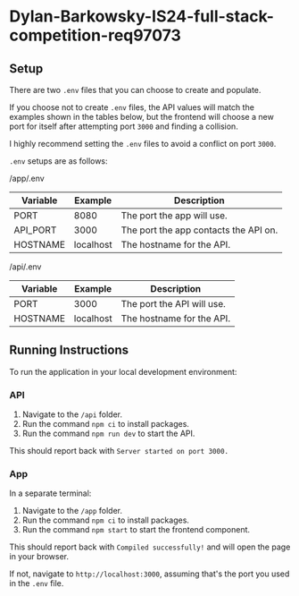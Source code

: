 # Dylan-Barkowsky-IS24-full-stack-competition-req97073

## Setup
There are two `.env` files that you can choose to create and populate. 

If you choose not to create `.env` files, the API values will match the examples shown in the tables below, but the frontend will choose a new port for itself after attempting port `3000` and finding a collision.

I highly recommend setting the `.env` files to avoid a conflict on port `3000`.

`.env` setups are as follows:

/app/.env

|  Variable | Example  | Description |
|---|---|---|
|  PORT | 8080  | The port the app will use.|
|  API_PORT | 3000  | The port the app contacts the API on. |
| HOSTNAME | localhost | The hostname for the API. |

/api/.env

|  Variable | Example  | Description |
|---|---|---|
|  PORT | 3000  | The port the API will use.|
| HOSTNAME | localhost | The hostname for the API. |

## Running Instructions
To run the application in your local development environment:
### API
1. Navigate to the `/api` folder.
2. Run the command `npm ci` to install packages.
3. Run the command `npm run dev` to start the API.

This should report back with `Server started on port 3000.`

### App

In a separate terminal:
1. Navigate to the `/app` folder.
2. Run the command `npm ci` to install packages.
3. Run the command `npm start` to start the frontend component.

This should report back with `Compiled successfully!` and will open the page in your browser. 

If not, navigate to `http://localhost:3000`, assuming that's the port you used in the `.env` file.
